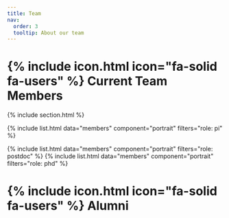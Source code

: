 ```yaml
---
title: Team
nav:
  order: 3
  tooltip: About our team
---
```


# {% include icon.html icon="fa-solid fa-users" %} Current Team Members


{% include section.html %}

{% include list.html data="members" component="portrait" filters="role: pi" %}

{% include list.html data="members" component="portrait" filters="role: postdoc" %}
{% include list.html data="members" component="portrait" filters="role: phd" %}

# {% include icon.html icon="fa-solid fa-users" %} Alumni
